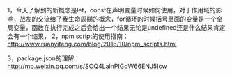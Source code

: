 1，今天了解到的新概念是let，const在声明变量时候如何使用，对于作用域的影响，战友的交流给了我生命周期的概念，for循环的时候括号里面的变量是一个全局变量，函数在执行完成之后会给出一个结果无论是undefined还是什么结果肯定会有一个结果，
2，npm script的使用指南：http://www.ruanyifeng.com/blog/2016/10/npm_scripts.html

3，package.json的理解：
http://mp.weixin.qq.com/s/SOQ4LalnPIGdW66ENJ5Icw


